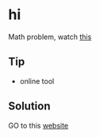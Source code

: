# hi

Math problem, watch [this](https://en.wikipedia.org/wiki/Arithmetic_progression)

## Tip

* online tool

## Solution

GO to this [website](https://www.calculator.net/big-number-calculator.html)
